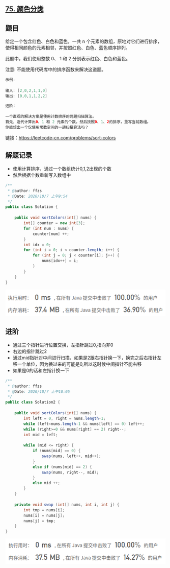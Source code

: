 ## [75. 颜色分类](https://leetcode-cn.com/problems/sort-colors/)

## 题目

给定一个包含红色、白色和蓝色，一共 n 个元素的数组，原地对它们进行排序，使得相同颜色的元素相邻，并按照红色、白色、蓝色顺序排列。

此题中，我们使用整数 0、 1 和 2 分别表示红色、白色和蓝色。

注意:
不能使用代码库中的排序函数来解决这道题。

```java
示例:

输入: [2,0,2,1,1,0]
输出: [0,0,1,1,2,2]
```

```java
进阶：

一个直观的解决方案是使用计数排序的两趟扫描算法。
首先，迭代计算出0、1 和 2 元素的个数，然后按照0、1、2的排序，重写当前数组。
你能想出一个仅使用常数空间的一趟扫描算法吗？
```


链接：https://leetcode-cn.com/problems/sort-colors

## 解题记录

+ 使用计算排序，通过一个数组统计0,1,2出现的个数
+ 然后根据个数重新写入数组中

```java
/**
 * @author: ffzs
 * @Date: 2020/10/7 上午9:54
 */
public class Solution {

    public void sortColors(int[] nums) {
        int[] counter = new int[3];
        for (int num : nums) {
            counter[num] ++;
        }
        int idx = 0;
        for (int i = 0; i < counter.length; i++) {
            for (int j = 0; j < counter[i]; j++) {
                nums[idx++] = i;
            }
        }
    }
}
```

![image-20201007102250085](README.assets/image-20201007102250085.png)

## 进阶

+ 通过三个指针进行位置交换，左指针跳过0,指向非0
+ 右边的指针跳过2
+ 通过mid指针对中间进行扫描，如果是2跟右指针换一下，换完之后右指针左移一个单位，因为换过来的可能是0,所以这时候中间指针不能右移
+ 如果是0的话和左指针换一下

```java
/**
 * @author: ffzs
 * @Date: 2020/10/7 上午10:05
 */
public class Solution2 {

    public void sortColors(int[] nums) {
        int left = 0, right = nums.length-1;
        while (left<nums.length-1 && nums[left] == 0) left++;
        while (right>=0 && nums[right] == 2) right--;
        int mid = left;

        while (mid <= right) {
            if (nums[mid] == 0) {
                swap(nums, left++, mid++);
            }
            else if (nums[mid] == 2) {
                swap(nums, right--, mid);
            }
            else mid ++;
        }
    }

    private void swap (int[] nums, int i, int j) {
        int tmp = nums[i];
        nums[i] = nums[j];
        nums[j] = tmp;
    }
}
```

![image-20201007102216086](README.assets/image-20201007102216086.png)